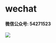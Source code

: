 # wechat
#### 微信公众号: 54271523
![](https://mp.weixin.qq.com/misc/getqrcode?fakeid=3284752043&token=64503780&style=1)
